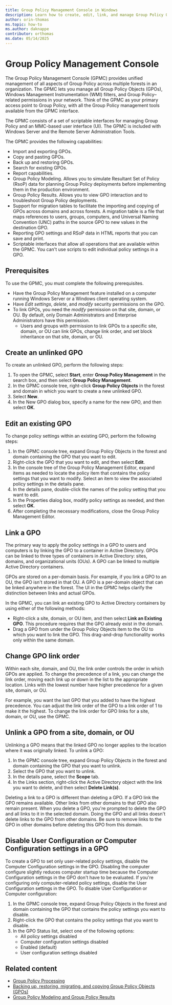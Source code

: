 ```yaml
---
title: Group Policy Management Console in Windows
description: Learn how to create, edit, link, and manage Group Policy Objects using the Group Policy Management Console.
author: orin-thomas
ms.topic: how-to
ms.author: daknappe
contributor: orthomas
ms.date: 05/14/2025
---
```


# Group Policy Management Console

The Group Policy Management Console (GPMC) provides unified management of all aspects of Group Policy across multiple forests in an organization. The GPMC lets you manage all Group Policy Objects (GPOs), Windows Management Instrumentation (WMI) filters, and Group Policy–related permissions in your network. Think of the GPMC as your primary access point to Group Policy, with all the Group Policy management tools available from the GPMC interface.

The GPMC consists of a set of scriptable interfaces for managing Group Policy and an MMC-based user interface (UI). The GPMC is included with Windows Server and the Remote Server Administration Tools.

The GPMC provides the following capabilities:

- Import and exporting GPOs.
- Copy and pasting GPOs.
- Back up and restoring GPOs.
- Search for existing GPOs.
- Report capabilities.
- Group Policy Modeling. Allows you to simulate Resultant Set of Policy (RsoP) data for planning Group Policy deployments before implementing them in the production environment.
- Group Policy Results. Allows you to view GPO interaction and to troubleshoot Group Policy deployments.
- Support for migration tables to facilitate the importing and copying of GPOs across domains and across forests. A migration table is a file that maps references to users, groups, computers, and Universal Naming Convention (UNC) paths in the source GPO to new values in the destination GPO.
- Reporting GPO settings and RSoP data in HTML reports that you can save and print.
- Scriptable interfaces that allow all operations that are available within the GPMC. You can't use scripts to edit individual policy settings in a GPO.

## Prerequisites

To use the GPMC, you must complete the following prerequisites.

- Have the Group Policy Management feature installed on a computer running Windows Server or a Windows client operating system.
- Have _Edit settings_, _delete_, and _modify_ security permissions on the GPO.
- To link GPOs, you need the _modify_ permission on that site, domain, or OU. By default, only Domain Administrators and Enterprise Administrators have this permission.
  - Users and groups with permission to link GPOs to a specific site, domain, or OU can link GPOs, change link order, and set block inheritance on that site, domain, or OU.

## Create an unlinked GPO

To create an unlinked GPO, perform the following steps:

1. To open the GPMC, select **Start**, enter **Group Policy Management** in the search box, and then select **Group Policy Management**.
1. In the GPMC console tree, right-click **Group Policy Objects** in the forest and domain in which you want to create a new unlinked GPO.
1. Select **New**.
1. In the New GPO dialog box, specify a name for the new GPO, and then select **OK**.

## Edit an existing GPO

To change policy settings within an existing GPO, perform the following steps:

1. In the GPMC console tree, expand Group Policy Objects in the forest and domain containing the GPO that you want to edit.
1. Right-click the GPO that you want to edit, and then select **Edit**.
1. In the console tree of the Group Policy Management Editor, expand items as needed to locate the policy item that contains the policy settings that you want to modify. Select an item to view the associated policy settings in the details pane.
1. In the details pane, double-click the names of the policy setting that you want to edit.
1. In the Properties dialog box, modify policy settings as needed, and then select **OK**.
1. After completing the necessary modifications, close the Group Policy Management Editor.

## Link a GPO

The primary way to apply the policy settings in a GPO to users and computers is by linking the GPO to a container in Active Directory. GPOs can be linked to three types of containers in Active Directory: sites, domains, and organizational units (OUs). A GPO can be linked to multiple Active Directory containers.

GPOs are stored on a per-domain basis. For example, if you link a GPO to an OU, the GPO isn't stored in that OU. A GPO is a per-domain object that can be linked anywhere in the forest. The UI in the GPMC helps clarify the distinction between links and actual GPOs.

In the GPMC, you can link an existing GPO to Active Directory containers by using either of the following methods:

- Right-click a site, domain, or OU item, and then select **Link an Existing GPO**. This procedure requires that the GPO already exist in the domain.
- Drag a GPO from under the Group Policy Objects item to the OU to which you want to link the GPO. This drag-and-drop functionality works only within the same domain.

## Change GPO link order

Within each site, domain, and OU, the link order controls the order in which GPOs are applied. To change the precedence of a link, you can change the link order, moving each link up or down in the list to the appropriate location. Links with the lowest number have higher precedence for a given site, domain, or OU.

For example, you want the last GPO that you added to have the highest precedence. You can adjust the link order of the GPO to a link order of 1 to make it the highest. To change the link order for GPO links for a site, domain, or OU, use the GPMC.

## Unlink a GPO from a site, domain, or OU

Unlinking a GPO means that the linked GPO no longer applies to the location where it was originally linked. To unlink a GPO:

1. In the GPMC console tree, expand Group Policy Objects in the forest and domain containing the GPO that you want to unlink.
1. Select the GPO that you want to unlink.
1. In the details pane, select the **Scope** tab.
1. In the Links section, right-click the Active Directory object with the link you want to delete, and then select **Delete Link(s)**.

Deleting a link to a GPO is different than deleting a GPO. If a GPO link the GPO remains available. Other links from other domains to that GPO also remain present. When you delete a GPO, you're prompted to delete the GPO and all links to it in the selected domain. Doing the GPO and all links doesn't delete links to the GPO from other domains. Be sure to remove links to the GPO in other domains before deleting this GPO from this domain.

## Disable User Configuration or Computer Configuration settings in a GPO

To create a GPO to set only user-related policy settings, disable the Computer Configuration settings in the GPO. Disabling the computer configure slightly reduces computer startup time because the Computer Configuration settings in the GPO don't have to be evaluated. If you're configuring only computer-related policy settings, disable the User Configuration settings in the GPO. To disable User Configuration or Computer configuration:

1. In the GPMC console tree, expand Group Policy Objects in the forest and domain containing the GPO that contains the policy settings you want to disable.
1. Right-click the GPO that contains the policy settings that you want to disable.
1. In the GPO Status list, select one of the following options:
   - All policy settings disabled
   - Computer configuration settings disabled
   - Enabled (default)
   - User configuration settings disabled

## Related content

- [Group Policy Processing](group-policy-processing.md)
- [Backing up, restoring, migrating, and copying Group Policy Objects (GPOs)](group-policy-backup-restore.md)
- [Group Policy Modeling and Group Policy Results](group-policy-modeling-results.md)

